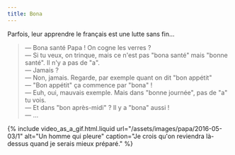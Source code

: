 ```yaml
---
title: Bona
---
```


Parfois, leur apprendre le français est une lutte sans fin…

<!-- more -->

> — Bona santé Papa ! On cogne les verres ?  
> — Si tu veux, on trinque, mais ce n'est pas "bona santé" mais "bonne santé". Il n'y a pas de "a".  
> — Jamais ?  
> — Non, jamais. Regarde, par exemple quant on dit "bon appétit"  
> — "Bon appétit" ça commence par "bona" !  
> — Euh, oui, mauvais exemple. Mais dans "bonne journée", pas de "a" tu vois.  
> — Et dans "bon après-midi" ? Il y a "bona" aussi !  
> — …

{% include video_as_a_gif.html.liquid
url="/assets/images/papa/2016-05-03/1"
alt="Un homme qui pleure"
caption="Je crois qu'on reviendra là-dessus quand je serais mieux préparé."
%}
